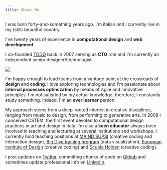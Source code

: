 ```yaml
---
title: About Me
---
```



I was born forty-and-something years ago. 
I'm italian and I currently live in my (still) beautiful country.

I've twenty years of experience in **computational design** and **web development**. 

I co-founded [TODO](https://todo.to.it/) back in 2007 serving as **CTO** role and I'm currently an independent senior designer/technologist.

![](assets/me.jpg)

I'm happy enough to lead teams from a vantage point at the crossroads of **design** and **coding**. I love exploring technologies and I'm passionate about **internal processes optimization** by means of Agile and innovative principles. I'm not satisfied by my actual knowledge, therefore, I constantly study something. Indeed, I'm an **ever learner** person.

My approach stems from a deep-rooted interest in creative disciplines, ranging from music to design, from performing to generative arts. In 2008 I conceived CSTEM, the first event devoted to computational design practices in art and design in Italy. I'm also a **keen educator** always been involved in teaching and lecturing at several institutions and workshops. I currently hold teaching positions at [MAIND SUPSI](https://www.maind.supsi.ch/) (creative coding and interaction design), [Big Dive training program](https://www.bigdive.eu/) (data visualization), [European Institute of Design](https://www.ied.it/) (creative coding) and [Scuola Holden](https://scuolaholden.it/) (creative coding).

I post updates on [Twitter](https://twitter.com/fabiofranchino), committing chunks of code on [Github](https://github.com/abusedmedia) and sometimes update professional info on [Linkedin](https://www.linkedin.com/in/fabiofranchino/).
